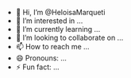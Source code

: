 - 👋 Hi, I’m @HeloisaMarqueti
- 👀 I’m interested in ...
- 🌱 I’m currently learning ...
- 💞️ I’m looking to collaborate on ...
- 📫 How to reach me ...
- 😄 Pronouns: ...
- ⚡ Fun fact: ...

<!---
HeloisaMarqueti/HeloisaMarqueti is a ✨ special ✨ repository because its `README.md` (this file) appears on your GitHub profile.
You can click the Preview link to take a look at your changes.
--->
